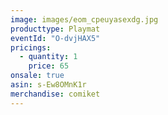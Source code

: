 ```yaml
---
image: images/eom_cpeuyasexdg.jpg
producttype: Playmat
eventId: "O-dvjHAX5"
pricings:
  - quantity: 1
    price: 65
onsale: true
asin: s-Ew8OMnK1r
merchandise: comiket
---
```

